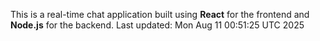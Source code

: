 This is a real-time chat application built using **React** for the frontend and **Node.js** for the backend.
Last updated: Mon Aug 11 00:51:25 UTC 2025
